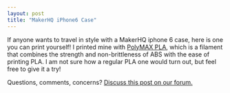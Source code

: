 ```yaml
---
layout: post
title: "MakerHQ iPhone6 Case"
---
```

If anyone wants to travel in style with a MakerHQ iphone 6 case, here is one you can print yourself!
I printed mine with [PolyMAX PLA](http://www.polymaker.com/shop/polymax/), which is a filament that combines the strength and non-brittleness of ABS with the ease
 of printing PLA. I am not sure how a regular PLA one would turn out, but feel free to give it a try!


<script src="https://embed.github.com/view/3d/makerhqsac/makerhqsac.github.io/master/stl/iphone6_logo_case.stl"></script>




Questions, comments, concerns? <a href="http://community.makerhq.org/t/makerhq-iphone6-case/">Discuss this post on our forum.</a>

<div id='discourse-comments'></div>

<script type="text/javascript">
  DiscourseEmbed = { discourseUrl: 'http://community.makerhq.org/',
                     topicId: 45 };

  (function() {
    var d = document.createElement('script'); d.type = 'text/javascript'; d.async = true;
    d.src = DiscourseEmbed.discourseUrl + 'javascripts/embed.js';
    (document.getElementsByTagName('head')[0] || document.getElementsByTagName('body')[0]).appendChild(d);
  })();
</script>
